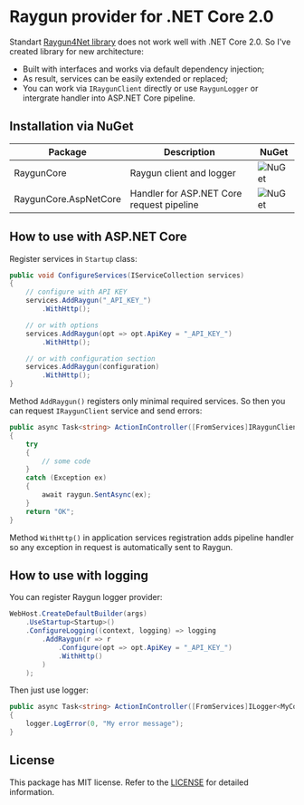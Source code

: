 # Raygun provider for .NET Core 2.0

Standart [Raygun4Net library](https://github.com/MindscapeHQ/raygun4net) does not work well with .NET Core 2.0. So I've created library for new architecture:

- Built with interfaces and works via default dependency injection;
- As result, services can be easily extended or replaced;
- You can work via `IRaygunClient` directly or use `RaygunLogger` or intergrate handler into ASP.NET Core pipeline.

## Installation via NuGet

Package               | Description                               | NuGet
----------------------|-------------------------------------------|-------
RaygunCore            | Raygun client and logger                  | ![NuGet](https://img.shields.io/nuget/v/RaygunCore.svg)
RaygunCore.AspNetCore | Handler for ASP.NET Core request pipeline | ![NuGet](https://img.shields.io/nuget/v/RaygunCore.AspNetCore.svg)

## How to use with ASP.NET Core

Register services in `Startup` class:

```C#
public void ConfigureServices(IServiceCollection services)
{
    // configure with API KEY
    services.AddRaygun("_API_KEY_")
        .WithHttp();

    // or with options
    services.AddRaygun(opt => opt.ApiKey = "_API_KEY_")
        .WithHttp();

    // or with configuration section
    services.AddRaygun(configuration)
        .WithHttp();
}
```

Method `AddRaygun()` registers only minimal required services. So then you can request `IRaygunClient` service and send errors:

```C#
public async Task<string> ActionInController([FromServices]IRaygunClient raygun)
{
    try
    {
        // some code
    }
    catch (Exception ex)
    {
        await raygun.SentAsync(ex);
    }
    return "OK";
}
```

Method `WithHttp()` in application services registration adds pipeline handler so any exception in request is automatically sent to Raygun.

## How to use with logging

You can register Raygun logger provider:

```C#
WebHost.CreateDefaultBuilder(args)
    .UseStartup<Startup>()
    .ConfigureLogging((context, logging) => logging
        .AddRaygun(r => r
            .Configure(opt => opt.ApiKey = "_API_KEY_")
            .WithHttp()
        )
    );
```

Then just use logger:
```C#
public async Task<string> ActionInController([FromServices]ILogger<MyController> logger)
{
    logger.LogError(0, "My error message");
}
```

## License

This package has MIT license. Refer to the [LICENSE](LICENSE) for detailed information.